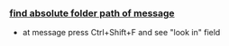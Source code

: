 ### [find absolute folder path of message](www.msoutlook.info/question/846)
* at message press Ctrl+Shift+F and see "look in" field
